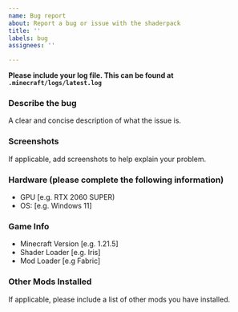 ```yaml
---
name: Bug report
about: Report a bug or issue with the shaderpack
title: ''
labels: bug
assignees: ''

---
```


**Please include your log file. This can be found at `.minecraft/logs/latest.log`**

### Describe the bug
A clear and concise description of what the issue is.

### Screenshots
If applicable, add screenshots to help explain your problem.

### Hardware (please complete the following information)
 - GPU [e.g. RTX 2060 SUPER)
 - OS: [e.g. Windows 11]

### Game Info
- Minecraft Version [e.g. 1.21.5]
- Shader Loader [e.g. Iris]
- Mod Loader [e.g Fabric]

### Other Mods Installed
If applicable, please include a list of other mods you have installed.
